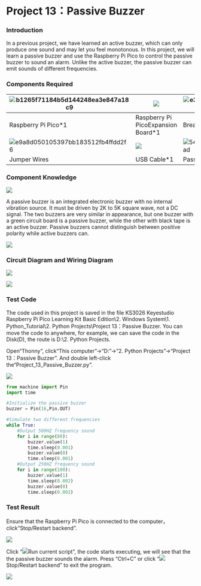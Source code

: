 # Project 13：Passive Buzzer

### **Introduction**

In a previous project, we have learned an active buzzer, which can only produce one sound and may let you feel monotonous. In this project, we will learn a passive buzzer and use the Raspberry Pi Pico to control the passive buzzer to sound an alarm. Unlike the active buzzer, the passive buzzer can emit sounds of different frequencies.

### **Components Required**

| ![b1265f71184b5d144248ea3e847a18c9](media/b1265f71184b5d144248ea3e847a18c9.jpeg) | ![](media/bbed91c0b45fcafc7e7163bfeabf68f9-16853492486556.png) | ![e380dd26e4825be9a768973802a55fe6](media/e380dd26e4825be9a768973802a55fe6.png) |
| ------------------------------------------------------------ | ------------------------------------------------------------ | ------------------------------------------------------------ |
| Raspberry Pi Pico*1                                          | Raspberry Pi PicoExpansion Board*1                           | Breadboard*1                                                 |
| ![e9a8d050105397bb183512fb4ffdd2f6](media/e9a8d050105397bb183512fb4ffdd2f6.png) | ![](media/7dcbd02995be3c142b2f97df7f7c03ce-168535107138729.png) | ![5444cd34945d9cc2dbb825a8be8d49ad](media/5444cd34945d9cc2dbb825a8be8d49ad.png) |
| Jumper Wires                                                 | USB Cable*1                                                  | Passive Buzzer*1                                             |

### **Component Knowledge**

![](/media/8d0020e53824072cbe9d4f7d2f8acb4f.png)

A passive buzzer is an integrated electronic buzzer with no internal vibration source. It must be driven by 2K to 5K square wave, not a DC signal. The two buzzers are very similar in appearance, but one buzzer with a green circuit board is a passive buzzer, while the other with black tape is an active buzzer. Passive buzzers cannot distinguish between positive polarity while active buzzers can.

![](/media/fc42c5ed014609ff0b290ee5361bb2fd.png)

### **Circuit Diagram and Wiring Diagram**

![](/media/e0da1ccdbff24d256db130816c55da74.png)

![](/media/e601e48f8deddb3e9e7734d0022106b3.png)

### **Test Code**

The code used in this project is saved in the file KS3026 Keyestudio Raspberry Pi Pico Learning Kit Basic Edition\\2. Windows System\\1. Python\_Tutorial\\2. Python Projects\\Project 13：Passive Buzzer. You can move the code to anywhere, for example, we can save the code in the Disk(D), the route is D:\\2. Python Projects.

Open“Thonny”, click“This computer”→“D:”→“2. Python Projects”→“Project 13：Passive Buzzer”. And double left-click the“Project\_13\_Passive\_Buzzer.py”.

![](/media/4e4cf166f1de082468ebf77ef6ba3d4d.png)

```python
from machine import Pin
import time

#Initialize the passive buzzer
buzzer = Pin(16,Pin.OUT)

#Simulate two different frequencies
while True:
    #Output 500HZ frequency sound
    for i in range(80):
        buzzer.value(1)
        time.sleep(0.001)
        buzzer.value(0)
        time.sleep(0.001)
    #Output 250HZ frequency sound
    for i in range(100):
        buzzer.value(1)
        time.sleep(0.002)
        buzzer.value(0)
        time.sleep(0.002)
```

### **Test Result**

Ensure that the Raspberry Pi Pico is connected to the computer，click“Stop/Restart backend”.

![](/media/699667c6aea0990e6a2fa408ef7ca3a1.png)

Click “![](/media/da852227207616ccd9aff28f19e02690.png)Run current script”, the code starts executing, we will see that the the passive buzzer sounds the alarm. Press “Ctrl+C” or click “![](/media/27451c8a9c13e29d02bc0f5831cfaf1f.png)Stop/Restart backend” to exit the program.

![](/media/02d6cb5bd3d2cef4e669886b957544ed.png)
